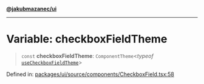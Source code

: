[**@jakubmazanec/ui**](../README.md)

---

# Variable: checkboxFieldTheme

> `const` **checkboxFieldTheme**: `ComponentTheme`\<_typeof_
> [`useCheckboxFieldTheme`](../functions/useCheckboxFieldTheme.md)\>

Defined in:
[packages/ui/source/components/CheckboxField.tsx:58](https://github.com/jakubmazanec/tools/blob/66e975ab265618dba82f8e4c56654145b7ba4db7/packages/ui/source/components/CheckboxField.tsx#L58)
